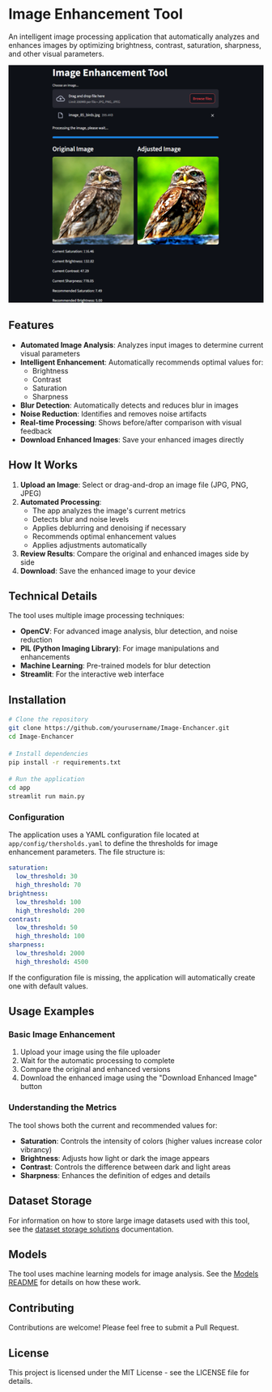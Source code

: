 # Image Enhancement Tool

An intelligent image processing application that automatically analyzes and enhances images by optimizing brightness, contrast, saturation, sharpness, and other visual parameters.

![Image Enhancement Tool Screenshot](image.png)

## Features

- **Automated Image Analysis**: Analyzes input images to determine current visual parameters
- **Intelligent Enhancement**: Automatically recommends optimal values for:
  - Brightness
  - Contrast
  - Saturation
  - Sharpness
- **Blur Detection**: Automatically detects and reduces blur in images
- **Noise Reduction**: Identifies and removes noise artifacts
- **Real-time Processing**: Shows before/after comparison with visual feedback
- **Download Enhanced Images**: Save your enhanced images directly

## How It Works

1. **Upload an Image**: Select or drag-and-drop an image file (JPG, PNG, JPEG)
2. **Automated Processing**:
   - The app analyzes the image's current metrics
   - Detects blur and noise levels
   - Applies deblurring and denoising if necessary
   - Recommends optimal enhancement values
   - Applies adjustments automatically
3. **Review Results**: Compare the original and enhanced images side by side
4. **Download**: Save the enhanced image to your device

## Technical Details

The tool uses multiple image processing techniques:

- **OpenCV**: For advanced image analysis, blur detection, and noise reduction
- **PIL (Python Imaging Library)**: For image manipulations and enhancements
- **Machine Learning**: Pre-trained models for blur detection
- **Streamlit**: For the interactive web interface

## Installation

```bash
# Clone the repository
git clone https://github.com/yourusername/Image-Enchancer.git
cd Image-Enchancer

# Install dependencies
pip install -r requirements.txt

# Run the application
cd app
streamlit run main.py
```

### Configuration

The application uses a YAML configuration file located at `app/config/thersholds.yaml` to define the thresholds for image enhancement parameters. The file structure is:

```yaml
saturation:
  low_threshold: 30
  high_threshold: 70
brightness:
  low_threshold: 100
  high_threshold: 200
contrast:
  low_threshold: 50
  high_threshold: 100
sharpness:
  low_threshold: 2000
  high_threshold: 4500
```

If the configuration file is missing, the application will automatically create one with default values.

## Usage Examples

### Basic Image Enhancement

1. Upload your image using the file uploader
2. Wait for the automatic processing to complete
3. Compare the original and enhanced versions
4. Download the enhanced image using the "Download Enhanced Image" button

### Understanding the Metrics

The tool shows both the current and recommended values for:

- **Saturation**: Controls the intensity of colors (higher values increase color vibrancy)
- **Brightness**: Adjusts how light or dark the image appears
- **Contrast**: Controls the difference between dark and light areas
- **Sharpness**: Enhances the definition of edges and details

## Dataset Storage

For information on how to store large image datasets used with this tool, see the [dataset storage solutions](docs/dataset_storage_solutions.md) documentation.

## Models

The tool uses machine learning models for image analysis. See the [Models README](Models/README.md) for details on how these work.

## Contributing

Contributions are welcome! Please feel free to submit a Pull Request.

## License

This project is licensed under the MIT License - see the LICENSE file for details.